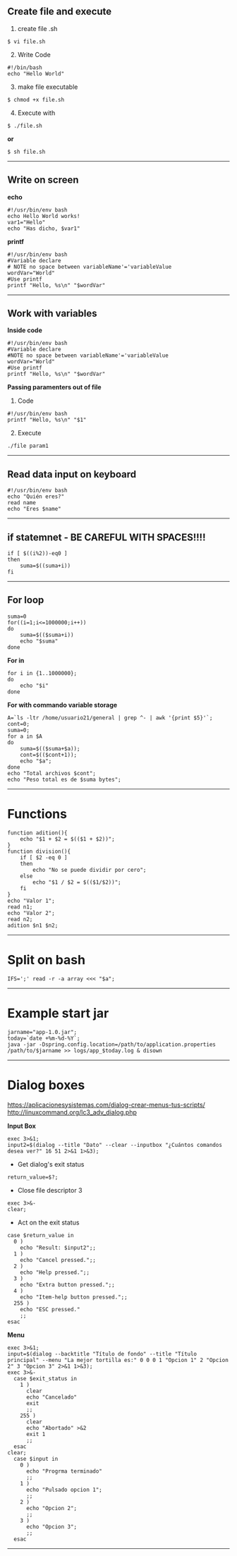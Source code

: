 ## Create file and execute

1. create file .sh
```
$ vi file.sh
```
2. Write Code
```
#!/bin/bash
echo "Hello World"
```

3. make file executable 
```
$ chmod +x file.sh
```

4. Execute with 
```
$ ./file.sh
```
**or** 
```
$ sh file.sh
```
----------------------------------------------------------

## Write on screen

**echo**
```
#!/usr/bin/env bash
echo Hello World works!
var1="Hello"
echo "Has dicho, $var1"
```

**printf**
```
#!/usr/bin/env bash
#Variable declare
# NOTE no space between variableName'='variableValue
wordVar="World"
#Use printf
printf "Hello, %s\n" "$wordVar"
```


----------------------------------------------------------

## Work with variables

**Inside code**
```
#!/usr/bin/env bash
#Variable declare
#NOTE no space between variableName'='variableValue
wordVar="World"
#Use printf
printf "Hello, %s\n" "$wordVar"
```

**Passing paramenters out of file**

1. Code
```
#!/usr/bin/env bash
printf "Hello, %s\n" "$1"
```
2. Execute
```
./file param1
```


----------------------------------------------------------

## Read data input on keyboard
```
#!/usr/bin/env bash
echo "Quién eres?"
read name
echo "Eres $name"
```

----------------------------------------------------------


## if statemnet - BE CAREFUL WITH SPACES!!!!
```
if [ $((i%2))-eq0 ]
then
    suma=$((suma+i))
fi
```


----------------------------------------------------------

## For loop
```
suma=0
for((i=1;i<=1000000;i++))
do
	suma=$(($suma+i))
	echo "$suma"
done
```

**For in**
```
for i in {1..1000000};
do
    echo "$i"
done
```


**For with commando variable storage**
```
A=`ls -ltr /home/usuario21/general | grep ^- | awk '{print $5}'`;
cont=0;
suma=0;
for a in $A
do
    suma=$(($suma+$a));
    cont=$(($cont+1));
    echo "$a";
done
echo "Total archivos $cont";
echo "Peso total es de $suma bytes";
```


----------------------------------------------------------

# Functions

```
function adition(){
    echo "$1 + $2 = $(($1 + $2))";
}
function division(){
    if [ $2 -eq 0 ]
    then
        echo "No se puede dividir por cero";
    else
        echo "$1 / $2 = $(($1/$2))";
    fi
}
echo "Valor 1";
read n1;
echo "Valor 2";
read n2;
adition $n1 $n2;
```


----------------------------------------------------------

# Split on bash
```
IFS=';' read -r -a array <<< "$a";
```


----------------------------------------------------------

# Example start jar
```
jarname="app-1.0.jar";
today=`date +%m-%d-%Y`;
java -jar -Dspring.config.location=/path/to/application.properties /path/to/$jarname >> logs/app_$today.log & disown
```

----------------------------------------------------------

# Dialog boxes

https://aplicacionesysistemas.com/dialog-crear-menus-tus-scripts/
http://linuxcommand.org/lc3_adv_dialog.php

**Input Box**
```
exec 3>&1;
input2=$(dialog --title "Dato" --clear --inputbox "¿Cuántos comandos desea ver?" 16 51 2>&1 1>&3);
```

- Get dialog's exit status
```
return_value=$?;
```

- Close file descriptor 3
```
exec 3>&-
clear;
```

- Act on the exit status
```
case $return_value in
  0 )
    echo "Result: $input2";;
  1 )
    echo "Cancel pressed.";;
  2 )
    echo "Help pressed.";;
  3 )
    echo "Extra button pressed.";;
  4 )
    echo "Item-help button pressed.";;
  255 )
    echo "ESC pressed."
    ;;
esac
```

**Menu**
```
exec 3>&1;
input=$(dialog --backtitle "Título de fondo" --title "Título principal" --menu "La mejor tortilla es:" 0 0 0 1 "Opcion 1" 2 "Opcion 2" 3 "Opcion 3" 2>&1 1>&3);
exec 3>&-
  case $exit_status in
    1 )
      clear
      echo "Cancelado"
      exit
      ;;
    255 )
      clear
      echo "Abortado" >&2
      exit 1
      ;;
  esac
clear;
  case $input in
    0 )
      echo "Progrma terminado"
      ;;
    1 )
      echo "Pulsado opcion 1";
      ;;
    2 )
      echo "Opcion 2";
      ;;
    3 )
      echo "Opcion 3";
      ;;
  esac
```


----------------------------------------------------------